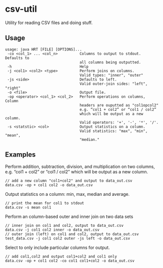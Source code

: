 # csv-util

Utility for reading CSV files and doing stuff.

## Usage
```
usage: java HRT [FILE] [OPTIONS]...
 -co <col_1> ... <col_n>          Columns to output to stdout. Defaults to
                                  all columns being outputted.
 -h                               Help
 -j <col1> <col2> <type>          Perform joins on columns.
                                  Valid types: "inner", "outer"
 -js <side>                       Defaults to left.
                                  Valid outer-join sides: "left", "right"
 -o <file>                        Output file.
 -op <operator> <col_1> <col_2>   Perform operations on columns, Column
                                  headers are ouputted as "col1opcol2"
                                  e.g. “col1 + col2” or “col1 / col2”
                                  which will be output as a new column.
                                  Valid operators: '+', '-', '*', '/'.
 -s <statstic> <col>              Output statistics on a column.
                                  Valid statistics: "max", "min", "mean",
                                  "median."
```
## Examples
Perform addition, subtraction, division, and multiplication on two columns, e.g. “col1 + col2” or “col1 / col2” which will be output as a new column.
```
// add a new column "col1+col2" and output to data_out.csv
data.csv -op + col1 col2 -o data_out.csv
```
Output statistics on a column: min, max, median and average.
```
// print the mean for col1 to stdout
data.csv -s mean col1
```
Perform an column-based outer and inner join on two data sets
```
// inner join on col1 and col2, output to data_out.csv
data.csv -j col1 col2 inner -o data_out.csv
// outer join (left) on col1 and col2, output to data_out.csv
test_data.csv -j col1 col2 outer -js left -o data_out.csv 
```
Select to only include particular columns for output.

```
// add col1,col2 and output col1+col2 and col1 only 
data.csv -op + col1 col2 -co col1 col1+col2 -o data_out.csv
```
